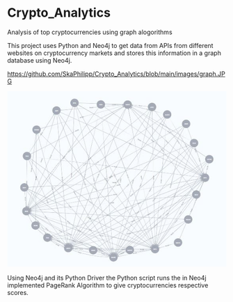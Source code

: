 # Crypto_Analytics
Analysis of top cryptocurrencies using graph alogorithms

This project uses Python and Neo4j to get data from APIs from different websites on cryptocurrency markets and stores this information in a graph database using Neo4j.

https://github.com/SkaPhilipp/Crypto_Analytics/blob/main/images/graph.JPG

![plot](./images/graph.jpg)

Using Neo4j and its Python Driver the Python script runs the in Neo4j implemented PageRank Algorithm to give cryptocurrencies respective scores.

